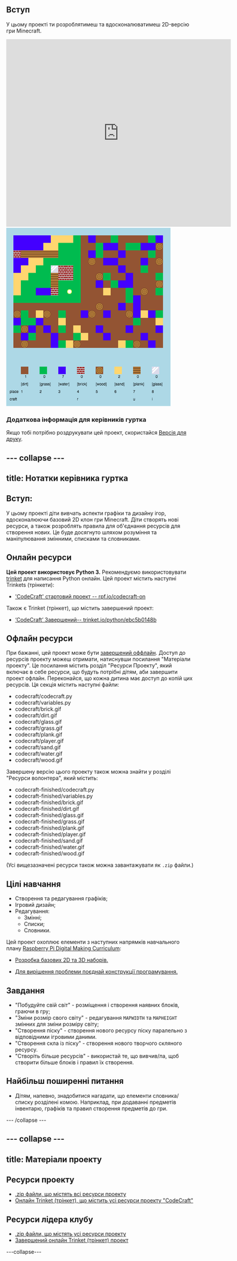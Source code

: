 ## Вступ

У цьому проекті ти розроблятимеш та вдосконалюватимеш 2D-версію гри Minecraft.

<div class="trinket">
  <iframe src="https://trinket.io/embed/python/ebc5b0148b?outputOnly=true&start=result" width="600" height="500" frameborder="0" marginwidth="0" marginheight="0" allowfullscreen>
  </iframe>
  <img src="images/craft-finished.png">
</div>

### Додаткова інформація для керівників гуртка

Якщо тобі потрібно роздрукувати цей проект, скористайся [Версія для друку](https://projects.raspberrypi.org/en/projects/codecraft/print).

## \--- collapse \---

## title: Нотатки керівника гуртка

## Вступ:

У цьому проекті діти вивчать аспекти графіки та дизайну ігор, вдосконалюючи базовий 2D клон гри Minecraft. Діти створять нові ресурси, а також розроблять правила для об'єднання ресурсів для створення нових. Це буде досягнуто шляхом розуміння та маніпулювання змінними, списками та словниками.

## Онлайн ресурси

**Цей проект використовує Python 3.** Рекомендуємо використовувати [trinket](https://trinket.io/) для написання Python онлайн. Цей проект містить наступні Trinkets (трінкети):

+ ['CodeCraft' стартовий проект -- rpf.io/codecraft-on](http://rpf.io/codecraft-on)

Також є Trinket (трінкет), що містить завершений проект:

+ [‘CodeCraft’ Завершений-- trinket.io/python/ebc5b0148b](https://trinket.io/python/ebc5b0148b)

## Офлайн ресурси

При бажанні, цей проект може бути [завершений оффлайн](https://www.codeclubprojects.org/en-GB/resources/python-working-offline/). Доступ до ресурсів проекту можеш отримати, натиснувши посилання "Матеріали проекту". Це посилання містить розділ "Ресурси Проекту", який включає в себе ресурси, що будуть потрібні дітям, аби завершити проект офлайн. Переконайся, що кожна дитина має доступ до копій цих ресурсів. Ця секція містить наступні файли:

+ codecraft/codecraft.py
+ codecraft/variables.py
+ codecraft/brick.gif
+ codecraft/dirt.gif
+ codecraft/glass.gif
+ codecraft/grass.gif
+ codecraft/plank.gif
+ codecraft/player.gif
+ codecraft/sand.gif
+ codecraft/water.gif
+ codecraft/wood.gif

Завершену версію цього проекту також можна знайти у розділі "Ресурси волонтера", який містить:

+ codecraft-finished/codecraft.py
+ codecraft-finished/variables.py
+ codecraft-finished/brick.gif
+ codecraft-finished/dirt.gif
+ codecraft-finished/glass.gif
+ codecraft-finished/grass.gif
+ codecraft-finished/plank.gif
+ codecraft-finished/player.gif
+ codecraft-finished/sand.gif
+ codecraft-finished/water.gif
+ codecraft-finished/wood.gif

(Усі вищезазначені ресурси також можна завантажувати як `.zip` файли.)

## Цілі навчання

+ Створення та редагування графіків;
+ Ігровий дизайн;
+ Редагування: 
    + Змінні;
    + Списки;
    + Словники.

Цей проект охоплює елементи з наступних напрямків навчального плану [Raspberry Pi Digital Making Curriculum](http://rpf.io/curriculum):

+ [Розробка базових 2D та 3D наборів.](https://www.raspberrypi.org/curriculum/design/creator)

+ [Для вирішення проблеми поєднай конструкції програмування.](https://www.raspberrypi.org/curriculum/programming/builder)

## Завдання

+ "Побудуйте свій світ" - розміщення і створення наявних блоків, граючи в гру;
+ "Зміни розмір свого світу" - редагування `MAPWIDTH` та `MAPHEIGHT` змінних для зміни розміру світу;
+ "Створення піску" - створення нового ресурсу піску паралельно з відповідними ігровими даними.
+ "Створення скла із піску" - створення нового творчого скляного ресурсу.
+ "Створіть більше ресурсів" - використай те, що вивчив/ла, щоб створити більше блоків і правил їх створення.

## Найбільш поширенні питання

+ Дітям, напевно, знадобитися нагадати, що елементи словника/списку розділені комою. Наприклад, при додаванні предметів інвентарю, графіків та правил створення предметів до гри.

\--- /collapse \---

## \--- collapse \---

## title: Матеріали проекту

## Ресурси проекту

+ [.zip файли, що містять всі ресурси проекту](resources/codecraft-resources.zip)
+ [Онлайн Trinket (трінкет), що містить усі ресурси проекту "CodeCraft"](http://rpf.io/codecraft-on)

## Ресурси лідера клубу

+ [.zip файли, що містять усі ресурси проекту](solutions/codecraft-solution.zip)
+ [Завершений онлайн Trinket (трінкет) проект](https://trinket.io/python/ebc5b0148b)

\---collapse\---